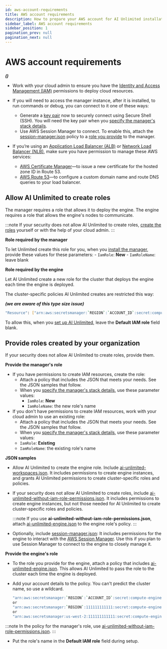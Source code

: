 ```yaml
---
id: aws-account-requirements
title: AWS account requirements
description: How to prepare your AWS account for AI Unlimited installation
sidebar_label: AWS account requirements
sidebar_position: 1
pagination_prev: null
pagination_next: null
---
```


# AWS account requirements

***()***

- Work with your cloud admin to ensure you have the [Identity and Access Management (IAM)](https://aws.amazon.com/iam/) permissions to deploy cloud resources.

- If you will need to access the manager instance, after it is installed, to run commands or debug, you can connect to it one of these ways:
	- Generate a [key pair](https://docs.aws.amazon.com/AWSEC2/latest/UserGuide/ec2-key-pairs.html) now to securely connect using Secure Shell (SSH). You will need the key pair when you [specify the manager's stack details](/docs/install-ai-unlimited/prod-aws-console-ai-unlimited.md#aws-parms).
	- Use AWS Session Manager to connect. To enable this, attach the [session-manager.json](https://github.com/Teradata/ai-unlimited/blob/develop/deployments/aws/policies/session-manager.json) policy to a [role you provide](#provide-roles) to the manager.
  
- If you’re using an [Application Load Balancer (ALB)](https://docs.aws.amazon.com/elasticloadbalancing/latest/application/application-load-balancer-getting-started.html) or [Network Load Balancer (NLB)](https://docs.aws.amazon.com/elasticloadbalancing/latest/network/network-load-balancer-getting-started.html), make sure you have permission to manage these AWS services:
	- [AWS Certificate Manager](https://docs.aws.amazon.com/acm/)&mdash;to issue a new certificate for the hosted zone ID in Route 53.
	- [AWS Route 53](https://docs.aws.amazon.com/Route53/latest/DeveloperGuide/Welcome.html)&mdash;to configure a custom domain name and route DNS queries to your load balancer.


## Allow AI Unlimited to create roles

The manager requires a role that allows it to deploy the engine. The engine requires a role that allows the engine's nodes to communicate.

:::note
If your security does not allow AI Unlimited to create roles, [create the roles](#provide-roles) yourself or with the help of your cloud admin.
:::


**Role required by the manager**

To let Unlimited create this role for you, when you [install the manager](/docs/install-ai-unlimited/prod-aws-console-ai-unlimited.md), provide these values for these parameters:
    - `IamRole`: **New**
    - `IamRoleName`: leave blank
	
	
**Role required by the engine**
	
Let AI Unlimited create a new role for the cluster that deploys the engine each time the engine is deployed. 

The cluster-specific policies AI Unlimited creates are restricted this way:	
  
  ***(we are aware of this type size issue)***

  ```bash
  "Resource": ["arn:aws:secretsmanager:`REGION`:`ACCOUNT_ID`:secret:compute-engine/`CLUSTER_NAME`/`SECRET_NAME`"]
  ```

To allow this, when you [set up AI Unlimited](/docs/install-ai-unlimited/setup-ai-unlimited), leave the **Default IAM role** field blank. 


<a id="provide-roles"></a>	
## Provide roles created by your organization

If your security does not allow AI Unlimited to create roles, provide them.


**Provide the manager's role**

- If you have permissions to create IAM resources, create the role:
  - Attach a policy that includes the JSON that meets your needs. See the JSON samples that follow.
  - When you [specify the manager's stack details](/docs/install-ai-unlimited/prod-aws-console-ai-unlimited.md#aws-parms), use these parameter values:
    - `IamRole`: **New**
	 - `IamRoleName`: the new role's name
- If you don't have permissions to create IAM resources, work with your cloud admin to use an existing role:
  - Attach a policy that includes the JSON that meets your needs. See the JSON samples that follow.
  - When you [specify the manager's stack details](/docs/install-ai-unlimited/prod-aws-console-ai-unlimited.md#aws-parms), use these parameter values:
  - `IamRole`: **Existing**
  - `IamRoleName`: the existing role's name
  
**JSON samples**

- Allow AI Unlimited to create the engine role. Include [ai-unlimited-workspaces.json](https://github.com/Teradata/ai-unlimited/blob/develop/deployments/aws/policies/ai-unlimited-workspaces.json). It includes permissions to create engine instances, and grants AI Unlimited permissions to create cluster-specific roles and policies.

- If your security does not allow AI Unlimited to create roles, include [ai-unlimited-without-iam-role-permissions.json](https://github.com/Teradata/ai-unlimited/blob/develop/deployments/aws/policies/ai-unlimited-workspaces-without-iam-role-permissions.json). It includes permissions to create engine instances, but not those needed for AI Unlimited to create cluster-specific roles and policies. 
 
  :::note
  If you use **ai-unlimited-without-iam-role-permissions.json**, attach [ai-unlimited-engine.json](https://github.com/Teradata/ai-unlimited/blob/develop/deployments/aws/policies/ai-unlimited-engine.json) to the engine role's policy.
  :::

- Optionally, include [session-manager.json](https://github.com/Teradata/ai-unlimited/blob/develop/deployments/aws/policies/session-manager.json): It includes permissions for the engine to interact with the [AWS Session Manager](https://docs.aws.amazon.com/systems-manager/latest/userguide/session-manager.html). Use this if you plan to use Session Manager to connect to the engine to closely manage it.


**Provide the engine's role**

- To the role you provide for the engine, attach a policy that includes [ai-unlimited-engine.json](https://github.com/Teradata/ai-unlimited/blob/develop/deployments/aws/policies/ai-unlimited-engine.json). This allows AI Unlimited to pass the role to the cluster each time the engine is deployed. 

- Add your account details to the policy. You can't predict the cluster name, so use a wildcard.
	
  ``` bash
  "arn:aws:secretsmanager:`REGION`:`ACCOUNT_ID`:secret:compute-engine/*"
  or
  "arn:aws:secretsmanager:`REGION`:111111111111:secret:compute-engine/*"
  or
  "arn:aws:secretsmanager:us-west-2:111111111111:secret:compute-engine/*"
  
  ```
  
:::note
In the policy for the manager's role, use  [ai-unlimited-without-iam-role-permissions.json](https://github.com/Teradata/ai-unlimited/blob/develop/deployments/aws/policies/ai-unlimited-workspaces-without-iam-role-permissions.json).
:::

- Put the role's name in the **Default IAM role** field during setup.







